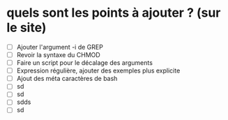 # quels sont les points à ajouter ? (sur le site)

- [ ] Ajouter l'argument -i de GREP
- [ ] Revoir la syntaxe du CHMOD
- [ ] Faire un script pour le décalage des arguments
- [ ] Expression régulière, ajouter des exemples plus explicite
- [ ] Ajout des méta caractères de bash
- [ ] sd
- [ ] sd
- [ ] sdds
- [ ] sd
